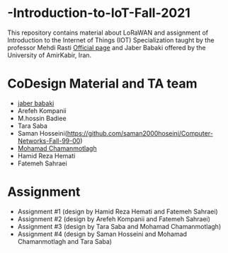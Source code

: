 # -Introduction-to-IoT-Fall-2021
This repository contains material about LoRaWAN and assignment of Introduction to the Internet of Things (IOT) Specialization taught by the professor Mehdi Rasti [Official page](https://aut.ac.ir/cv/2423/Mehdi-Rasti?slc_lang=en&&cv=2423&mod=scv) and Jaber Babaki offered by the University of AmirKabir, Iran.

# CoDesign Material and TA team
* [jaber babaki](https://github.com/JaberBabaki)
* Arefeh Kompanii
* M.hossin Badiee
* Tara Saba
* Saman Hosseini(https://github.com/saman2000hoseini/Computer-Networks-Fall-99-00)
* [Mohamad Chamanmotlagh](https://github.com/MohamadCM)
* Hamid Reza Hemati
* Fatemeh Sahraei

# Assignment
* Assignment #1 (design by Hamid Reza Hemati and Fatemeh Sahraei)
* Assignment #2 (design by Arefeh Kompanii and Fatemeh Sahraei)
* Assignment #3 (design by Tara Saba and Mohamad Chamanmotlagh)
* Assignment #4 (design by Saman Hosseini and Mohamad Chamanmotlagh and Tara Saba)
